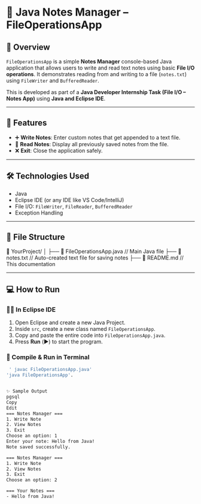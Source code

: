 # 📝 Java Notes Manager – FileOperationsApp

## 📌 Overview
`FileOperationsApp` is a simple **Notes Manager** console-based Java application that allows users to write and read text notes using basic **File I/O operations**. It demonstrates reading from and writing to a file (`notes.txt`) using `FileWriter` and `BufferedReader`.

This is developed as part of a **Java Developer Internship Task (File I/O – Notes App)** using **Java and Eclipse IDE**.

---

## 🚀 Features

- ➕ **Write Notes**: Enter custom notes that get appended to a text file.
- 📖 **Read Notes**: Display all previously saved notes from the file.
- ❌ **Exit**: Close the application safely.

---

## 🛠 Technologies Used

- Java
- Eclipse IDE (or any IDE like VS Code/IntelliJ)
- File I/O: `FileWriter`, `FileReader`, `BufferedReader`
- Exception Handling

---

## 📂 File Structure

📁 YourProject/
│
├── 📄 FileOperationsApp.java // Main Java file
├── 📄 notes.txt // Auto-created text file for saving notes
├── 📄 README.md // This documentation

---

## 💻 How to Run

### 🧑‍💻 In Eclipse IDE

1. Open Eclipse and create a new Java Project.
2. Inside `src`, create a new class named `FileOperationsApp`.
3. Copy and paste the entire code into `FileOperationsApp.java`.
4. Press **Run** (▶️) to start the program.

### 🔄 Compile & Run in Terminal

```bash
 ' javac FileOperationsApp.java'
'java FileOperationsApp'.


✨ Sample Output
pgsql
Copy
Edit
=== Notes Manager ===
1. Write Note
2. View Notes
3. Exit
Choose an option: 1
Enter your note: Hello from Java!
Note saved successfully.

=== Notes Manager ===
1. Write Note
2. View Notes
3. Exit
Choose an option: 2

=== Your Notes ===
- Hello from Java!





